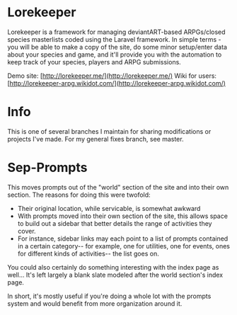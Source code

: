 # Lorekeeper

Lorekeeper is a framework for managing deviantART-based ARPGs/closed species masterlists coded using the Laravel framework. In simple terms - you will be able to make a copy of the site, do some minor setup/enter data about your species and game, and it'll provide you with the automation to keep track of your species, players and ARPG submissions.

Demo site: [http://lorekeeper.me/](http://lorekeeper.me/)
Wiki for users: [http://lorekeeper-arpg.wikidot.com/](http://lorekeeper-arpg.wikidot.com/)

# Info

This is one of several branches I maintain for sharing modifications or projects I've made. For my general fixes branch, see master.

# Sep-Prompts

This moves prompts out of the "world" section of the site and into their own section. The reasons for doing this were twofold:
- Their original location, while servicable, is somewhat awkward
- With prompts moved into their own section of the site, this allows space to build out a sidebar that better details the range of activities they cover. 
- For instance, sidebar links may each point to a list of prompts contained in a certain category-- for example, one for utilities, one for events, ones for different kinds of activities-- the list goes on.

You could also certainly do something interesting with the index page as well... It's left largely a blank slate modeled after the world section's index page.

In short, it's mostly useful if you're doing a whole lot with the prompts system and would benefit from more organization around it.